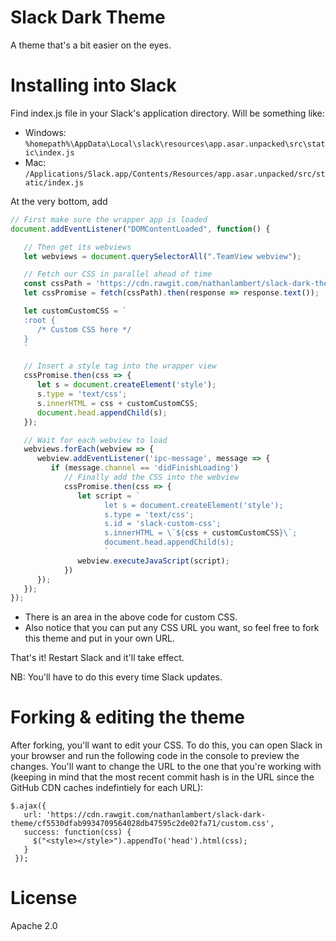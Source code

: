 # Slack Dark Theme

A theme that's a bit easier on the eyes.

# Installing into Slack

Find index.js file in your Slack's application directory. Will be something like:

* Windows: `%homepath%\AppData\Local\slack\resources\app.asar.unpacked\src\static\index.js`
* Mac: `/Applications/Slack.app/Contents/Resources/app.asar.unpacked/src/static/index.js`

At the very bottom, add

```js
// First make sure the wrapper app is loaded
document.addEventListener("DOMContentLoaded", function() {

   // Then get its webviews
   let webviews = document.querySelectorAll(".TeamView webview");

   // Fetch our CSS in parallel ahead of time
   const cssPath = 'https://cdn.rawgit.com/nathanlambert/slack-dark-theme/cf5530dfab9934709564028db47595c2de02fa71/custom.css';
   let cssPromise = fetch(cssPath).then(response => response.text());

   let customCustomCSS = `
   :root {
      /* Custom CSS here */
   }
   `

   // Insert a style tag into the wrapper view
   cssPromise.then(css => {
      let s = document.createElement('style');
      s.type = 'text/css';
      s.innerHTML = css + customCustomCSS;
      document.head.appendChild(s);
   });

   // Wait for each webview to load
   webviews.forEach(webview => {
      webview.addEventListener('ipc-message', message => {
         if (message.channel == 'didFinishLoading')
            // Finally add the CSS into the webview
            cssPromise.then(css => {
               let script = `
                     let s = document.createElement('style');
                     s.type = 'text/css';
                     s.id = 'slack-custom-css';
                     s.innerHTML = \`${css + customCustomCSS}\`;
                     document.head.appendChild(s);
                     `
               webview.executeJavaScript(script);
            })
      });
   });
});
```

* There is an area in the above code for custom CSS.
* Also notice that you can put any CSS URL you want, so feel free to fork this theme and put in your own URL.

That's it! Restart Slack and it'll take effect.

NB: You'll have to do this every time Slack updates.

# Forking & editing the theme

After forking, you'll want to edit your CSS. To do this, you can open Slack in your browser and run the following code in the console to preview the changes. You'll want to change the URL to the one that you're working with (keeping in mind that the most recent commit hash is in the URL since the GitHub CDN caches indefintiely for each URL):
```
$.ajax({
   url: 'https://cdn.rawgit.com/nathanlambert/slack-dark-theme/cf5530dfab9934709564028db47595c2de02fa71/custom.css',
   success: function(css) {
     $("<style></style>").appendTo('head').html(css);
   }
 });
 ```

# License

Apache 2.0
